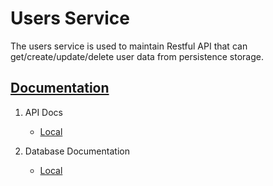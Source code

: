# Users Service

The users service is used to maintain Restful API that can get/create/update/delete user data from persistence storage. 


## [Documentation](#Documentation)

1. API Docs
    - [Local](http://localhost:1323/docs)

2. Database Documentation
    - [Local](http://localhost:1323/databaseSchema)